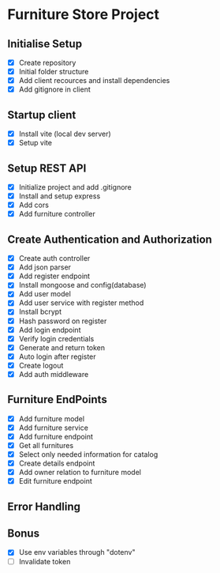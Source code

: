 # Furniture Store Project

## Initialise Setup
 - [X] Create repository
 - [X] Initial folder structure
 - [X] Add client recources and install dependencies
 - [X] Add gitignore in client

## Startup client
 - [X] Install vite (local dev server)
 - [X] Setup vite

## Setup REST API
 - [X] Initialize project and add .gitignore
 - [X] Install and setup express
 - [X] Add cors
 - [X] Add furniture controller

## Create Authentication and Authorization
 - [X] Create auth controller
 - [X] Add json parser
 - [X] Add register endpoint
 - [X] Install mongoose and config(database)
 - [X] Add user model
 - [X] Add user service with register method
 - [X] Install bcrypt
 - [X] Hash password on register
 - [X] Add login endpoint
 - [X] Verify login credentials
 - [X] Generate and return token
 - [X] Auto login after register
 - [X] Create logout
 - [X] Add auth middleware

## Furniture EndPoints
 - [X] Add furniture model
 - [X] Add furniture service
 - [X] Add furniture endpoint
 - [X] Get all furnitures
 - [X] Select only needed information for catalog
 - [X] Create details endpoint
 - [X] Add owner relation to furniture model
 - [X] Edit furniture endpoint

## Error Handling

## Bonus
 - [X] Use env variables through "dotenv"
 - [ ] Invalidate token
